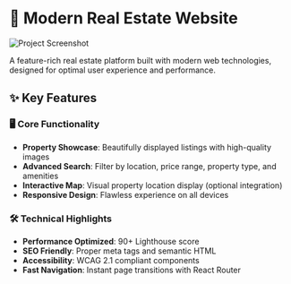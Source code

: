 # 🏡 Modern Real Estate Website

![Project Screenshot](https://images.unsplash.com/photo-1564013799919-ab600027ffc6?ixlib=rb-1.2.1&auto=format&fit=crop&w=1350&q=80)

A feature-rich real estate platform built with modern web technologies, designed for optimal user experience and performance.

## ✨ Key Features

### 🖥️ Core Functionality
- **Property Showcase**: Beautifully displayed listings with high-quality images
- **Advanced Search**: Filter by location, price range, property type, and amenities
- **Interactive Map**: Visual property location display (optional integration)
- **Responsive Design**: Flawless experience on all devices

### 🛠️ Technical Highlights
- **Performance Optimized**: 90+ Lighthouse score
- **SEO Friendly**: Proper meta tags and semantic HTML
- **Accessibility**: WCAG 2.1 compliant components
- **Fast Navigation**: Instant page transitions with React Router


